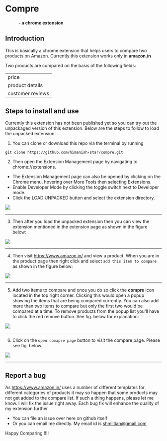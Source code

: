 # Compre
#### &nbsp;&nbsp;&nbsp;&nbsp;&nbsp;&nbsp;&nbsp;&nbsp;&nbsp;&nbsp;&nbsp;&nbsp; - a chrome extension

## Introduction

This is basically a chrome extension that helps users to compare two products on Amazon. Currently this extension works only in **amazon.in**

Two products are compared on the basis of the following fields:

<table>
  <tr><td>price</td></tr>
  <tr><td>product details</td></tr>
  <tr><td>customer reviews</td></tr>
</table>

## Steps to install and use

Currently this extension has not been published yet so you can try out the unpackaged version of this extension. Below are the steps to follow to load the unpacked extension:

1. You can clone or download this repo via the terminal by running
```Terminal
git clone https://github.com/himanish-star/compre.git
```

2. Then open the Extension Management page by navigating to chrome://extensions.

 - The Extension Management page can also be opened by clicking on the Chrome menu, hovering over More Tools then selecting Extensions.
 - Enable Developer Mode by clicking the toggle switch next to Developer mode.
 - Click the LOAD UNPACKED button and select the extension directory.
 
![](https://user-images.githubusercontent.com/30361728/43070157-b2cd9ae4-8e8c-11e8-84f9-7fe8424e0e2b.png)
_____________________________________________________________
3. Then after you load the unpacked extension then you can view the extension mentioned in the extension page as shown in the figure below: 

![](https://user-images.githubusercontent.com/30361728/43070217-e3c05e52-8e8c-11e8-9bbe-eed148b31706.png)
_____________________________________________________________
4. Then visit https://www.amazon.in/ and view a product. When you are in the product page then right click and select `add this item to compare` as shown in the figure below:

![](https://user-images.githubusercontent.com/30361728/43070345-39eec516-8e8d-11e8-9e6b-7485fb987aa6.png)
_____________________________________________________________
5. Add two items to compare and once you do so click the **compre** icon located in the top right corner. Clicking this would open a popup showing the items that are being compared currently. You can also add more than two items to compare but only the first two would be compared at a time. To remove products from the popup list you'll have to click the red remove button.
See fig. below for explanation:

![](https://user-images.githubusercontent.com/30361728/43070280-11950986-8e8d-11e8-83ad-e4fd6b5659ba.png)
_____________________________________________________________
6. Click on the `open comapre page` button to visit the compare page. Please see fig. below:

![](https://user-images.githubusercontent.com/30361728/43070199-d1abcb5c-8e8c-11e8-9119-5ae952642b92.png)
_____________________________________________________________
## Report a bug

As https://www.amazon.in/ uses a number of different templates for different categories of products it may so happen that some products may not get added to the compare list. If such a thing happens, please let me know. I will fix the issue right away. Each bug fix will enhance the quality of my extension further
 - You can file an issue over here on github itself
 - Or you can email me directly. My email id is shmiitian@gmail.com
 
 Happy Comparing !!!!
